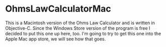 # OhmsLawCalculatorMac
This is a Macintosh version of the Ohms Law Calculator and is written in Objective-C. Since the Windows Store version of the program is
free I decided to put this one up here, too. I'm going to try to get this one into the Apple Mac app store, we will see how that goes.

